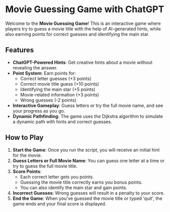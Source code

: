 # Movie Guessing Game with ChatGPT

Welcome to the **Movie Guessing Game**! This is an interactive game where players try to guess a movie title with the help of AI-generated hints, while also earning points for correct guesses and identifying the main star.

## Features

- **ChatGPT-Powered Hints**: Get creative hints about a movie without revealing the answer.
- **Point System**: Earn points for:
  - Correct letter guesses (+3 points)
  - Correct movie title guess (+10 points)
  - Identifying the main star (+5 points)
  - Movie-related information (+3 points)
  - Wrong guesses (-2 points)
- **Interactive Gameplay**: Guess letters or try the full movie name, and see your progress as you go.
- **Dynamic Pathfinding**: The game uses the Dijkstra algorithm to simulate a dynamic path with hints and correct guesses.

## How to Play

1. **Start the Game**: Once you run the script, you will receive an initial hint for the movie.
2. **Guess Letters or Full Movie Name**: You can guess one letter at a time or try to guess the full movie title.
3. **Score Points**:
   - Each correct letter gets you points.
   - Guessing the movie title correctly earns you bonus points.
   - You can also identify the main star and gain points.
4. **Incorrect Guesses**: Wrong guesses will result in a penalty to your score.
5. **End the Game**: When you've guessed the movie title or typed 'quit', the game ends and your final score is displayed.

